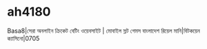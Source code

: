 # ah4180
Basa8|সেরা অনলাইন ক্রিকেট বেটিং ওয়েবসাইট | মোবাইল স্লট গেমস বাংলাদেশ রিয়েল মানি|বিটকয়েন ক্যাসিনো|0705
